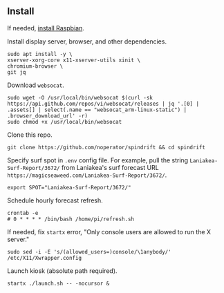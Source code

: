 ## Install

If needed, [install Raspbian](https://github.com/noperator/guides/blob/master/install_raspbian.md).

Install display server, browser, and other dependencies.
```
sudo apt install -y \
xserver-xorg-core x11-xserver-utils xinit \
chromium-browser \
git jq
```

Download `websocat`.
```
sudo wget -O /usr/local/bin/websocat $(curl -sk https://api.github.com/repos/vi/websocat/releases | jq '.[0] | .assets[] | select(.name == "websocat_arm-linux-static") | .browser_download_url' -r)
sudo chmod +x /usr/local/bin/websocat
```

Clone this repo.
```
git clone https://github.com/noperator/spindrift && cd spindrift
```

Specify surf spot in `.env` config file. For example, pull the string `Laniakea-Surf-Report/3672/` from Laniakea's surf forecast URL `https://magicseaweed.com/Laniakea-Surf-Report/3672/`.
```
export SPOT="Laniakea-Surf-Report/3672/"
```

Schedule hourly forecast refresh.
```
crontab -e
# 0 * * * * /bin/bash /home/pi/refresh.sh
```

If needed, fix `startx` error, "Only console users are allowed to run the X server."
```
sudo sed -i -E 's/(allowed_users=)console/\1anybody/' /etc/X11/Xwrapper.config
```

Launch kiosk (absolute path required).
```
startx ./launch.sh -- -nocursor &
```
